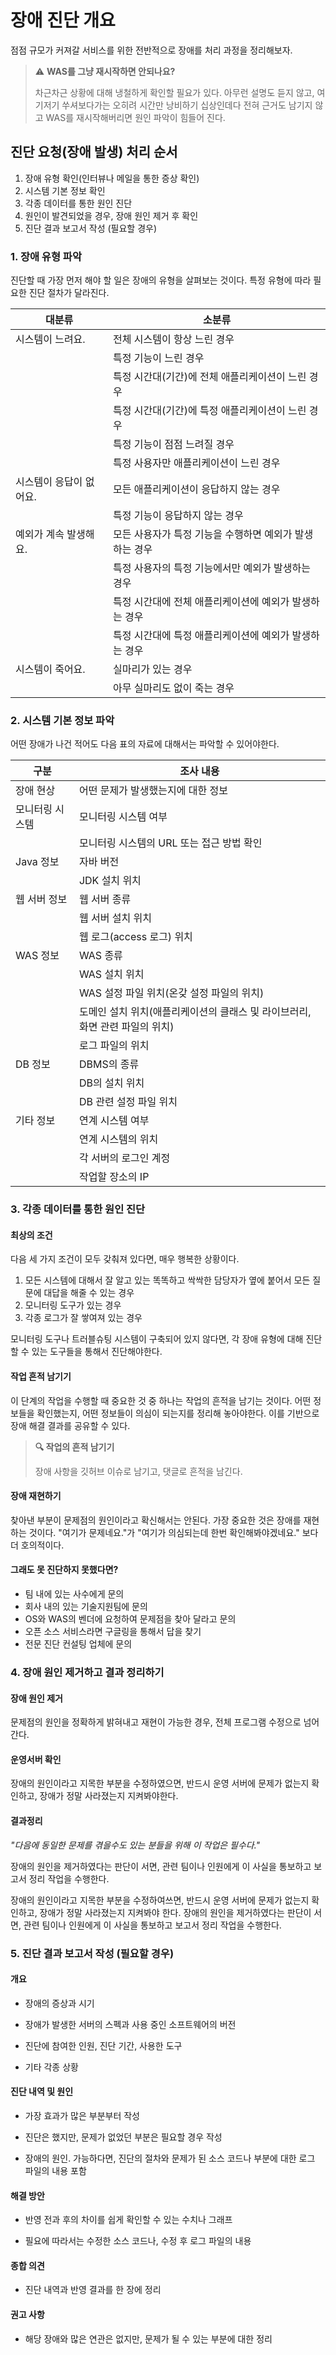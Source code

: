 # 장애 진단 개요

점점 규모가 커져갈 서비스를 위한 전반적으로 장애를 처리 과정을 정리해보자.

> ⚠️ **WAS를 그냥 재시작하면 안되나요?**
>
> 차근차근 상황에 대해 냉철하게 확인할 필요가 있다. 아무런 설명도 듣지 않고, 여기저기 쑤셔보다가는 오히려 시간만 낭비하기 십상인데다 전혀 근거도 남기지 않고 WAS를 재시작해버리면 원인 파악이 힘들어 진다.



## 진단 요청(장애 발생) 처리 순서

1. 장애 유형 확인(인터뷰나 메일을 통한 증상 확인)
2. 시스템 기본 정보 확인
3. 각종 데이터를 통한 원인 진단
4. 원인이 발견되었을 경우, 장애 원인 제거 후 확인
5. 진단 결과 보고서 작성 (필요할 경우)



### 1. 장애 유형 파악

진단할 때 가장 먼저 해야 할 일은 장애의 유형을 살펴보는 것이다. 특정 유형에 따라 필요한 진단 절차가 달라진다.

| 대분류                  | 소분류                                                  |
| ----------------------- | ------------------------------------------------------- |
| 시스템이 느려요.        | 전체 시스템이 항상 느린 경우                            |
|                         | 특정 기능이 느린 경우                                   |
|                         | 특정 시간대(기간)에 전체 애플리케이션이 느린 경우       |
|                         | 특정 시간대(기간)에 특정 애플리케이션이 느린 경우       |
|                         | 특정 기능이 점점 느려질 경우                            |
|                         | 특정 사용자만 애플리케이션이 느린 경우                  |
| 시스템이 응답이 없어요. | 모든 애플리케이션이 응답하지 않는 경우                  |
|                         | 특정 기능이 응답하지 않는 경우                          |
| 예외가 계속 발생해요.   | 모든 사용자가 특정 기능을 수행하면 예외가 발생하는 경우 |
|                         | 특정 사용자의 특정 기능에서만 예외가 발생하는 경우      |
|                         | 특정 시간대에 전체 애플리케이션에 예외가 발생하는 경우  |
|                         | 특정 시간대에 특정 애플리케이션에 예외가 발생하는 경우  |
| 시스템이 죽어요.        | 실마리가 있는 경우                                      |
|                         | 아무 실마리도 없이 죽는 경우                            |



### 2. 시스템 기본 정보 파악

어떤 장애가 나건 적어도 다음 표의 자료에 대해서는 파악할 수 있어야한다.

| 구분            | 조사 내용                                                    |
| --------------- | ------------------------------------------------------------ |
| 장애 현상       | 어떤 문제가 발생했는지에 대한 정보                           |
| 모니터링 시스템 | 모니터링 시스템 여부                                         |
|                 | 모니터링 시스템의 URL 또는 접근 방법 확인                    |
| Java 정보       | 자바 버전                                                    |
|                 | JDK 설치 위치                                                |
| 웹 서버 정보    | 웹 서버 종류                                                 |
|                 | 웹 서버 설치 위치                                            |
|                 | 웹 로그(access 로그) 위치                                    |
| WAS 정보        | WAS 종류                                                     |
|                 | WAS 설치 위치                                                |
|                 | WAS 설정 파일 위치(온갖 설정 파일의 위치)                    |
|                 | 도메인 설치 위치(애플리케이션의 클래스 및 라이브러리, 화면 관련 파일의 위치) |
|                 | 로그 파일의 위치                                             |
| DB 정보         | DBMS의 종류                                                  |
|                 | DB의 설치 위치                                               |
|                 | DB 관련 설정 파일 위치                                       |
| 기타 정보       | 연계 시스템 여부                                             |
|                 | 연계 시스템의 위치                                           |
|                 | 각 서버의 로그인 계정                                        |
|                 | 작업할 장소의 IP                                             |



### 3. 각종 데이터를 통한 원인 진단

#### 최상의 조건

다음 세 가지 조건이 모두 갖춰져 있다면, 매우 행복한 상황이다. 

1. 모든 시스템에 대해서 잘 알고 있는 똑똑하고 싹싹한 담당자가 옆에 붙어서 모든 질문에 대답을 해줄 수 있는 경우
2. 모니터링 도구가 있는 경우
3. 각종 로그가 잘 쌓여져 있는 경우

모니터링 도구나 트러블슈팅 시스템이 구축되어 있지 않다면, 각 장애 유형에 대해 진단할 수 있는 도구들을 통해서 진단해야한다.



#### 작업 흔적 남기기

이 단계의 작업을 수행할 때 중요한 것 중 하나는 작업의 흔적을 남기는 것이다. 
어떤 정보들을 확인했는지, 어떤 정보들이 의심이 되는지를 정리해 놓아야한다. 
이를 기반으로 장애 해결 결과를 공유할 수 있다.

> **🔍 작업의 흔적 남기기**
>
> 장애 사항을 깃허브 이슈로 남기고, 댓글로 흔적을 남긴다.



#### 장애 재현하기

찾아낸 부분이 문제점의 원인이라고 확신해서는 안된다. 가장 중요한 것은 장애를 재현하는 것이다.
"여기가 문제네요."가 "여기가 의심되는데 한번 확인해봐야겠네요." 보다 더 호의적이다.



#### 그래도 못 진단하지 못했다면?

- 팀 내에 있는 사수에게 문의
- 회사 내의 있는 기술지원팀에 문의
- OS와 WAS의 벤더에 요청하여 문제점을 찾아 달라고 문의
- 오픈 소스 서비스라면 구글링을 통해서 답을 찾기
- 전문 진단 컨설팅 업체에 문의



### 4. 장애 원인 제거하고 결과 정리하기

#### 장애 원인 제거

문제점의 원인을 정확하게 밝혀내고 재현이 가능한 경우, 전체 프로그램 수정으로 넘어간다.



#### 운영서버 확인

장애의 원인이라고 지목한 부분을 수정하였으면, 반드시 운영 서버에 문제가 없는지 확인하고, 장애가 정말 사라졌는지 지켜봐야한다.



#### 결과정리

*"다음에 동일한 문제를 겪을수도 있는 분들을 위해 이 작업은 필수다."*

장애의 원인을 제거하였다는 판단이 서면, 관련 팀이나 인원에게 이 사실을 통보하고 보고서 정리 작업을 수행한다. 

장애의 원인이라고 지목한 부분을 수정하여쓰면, 반드시 운영 서버에 문제가 없는지 확인하고, 장애가 정말 사라졌는지 지켜봐야 한다. 장애의 원인을 제거하였다는 판단이 서면, 관련 팀이나 인원에게 이 사실을 통보하고 보고서 정리 작업을 수행한다.



### 5. 진단 결과 보고서 작성 (필요할 경우)

#### 개요

- 장애의 증상과 시기

- 장애가 발생한 서버의 스펙과 사용 중인 소프트웨어의 버전

- 진단에 참여한 인원, 진단 기간, 사용한 도구

- 기타 각종 상황

#### 진단 내역 및 원인

- 가장 효과가 많은 부분부터 작성

- 진단은 했지만, 문제가 없었던 부분은 필요할 경우 작성

- 장애의 원인. 가능하다면, 진단의 절차와 문제가 된 소스 코드나 부분에 대한 로그 파일의 내용 포함

#### 해결 방안

- 반영 전과 후의 차이를 쉽게 확인할 수 있는 수치나 그래프

- 필요에 따라서는 수정한 소스 코드나, 수정 후 로그 파일의 내용

#### 종합 의견

- 진단 내역과 반영 결과를 한 장에 정리

#### 권고 사항

- 해당 장애와 많은 연관은 없지만, 문제가 될 수 있는 부분에 대한 정리
